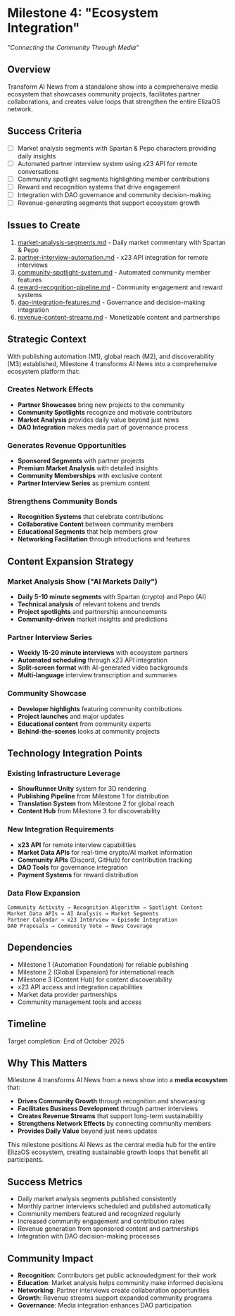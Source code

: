 # Milestone 4: "Ecosystem Integration"
*"Connecting the Community Through Media"*

## Overview
Transform AI News from a standalone show into a comprehensive media ecosystem that showcases community projects, facilitates partner collaborations, and creates value loops that strengthen the entire ElizaOS network.

## Success Criteria
- [ ] Market analysis segments with Spartan & Pepo characters providing daily insights
- [ ] Automated partner interview system using x23 API for remote conversations
- [ ] Community spotlight segments highlighting member contributions
- [ ] Reward and recognition systems that drive engagement
- [ ] Integration with DAO governance and community decision-making
- [ ] Revenue-generating segments that support ecosystem growth

## Issues to Create
1. [market-analysis-segments.md](./market-analysis-segments.md) - Daily market commentary with Spartan & Pepo
2. [partner-interview-automation.md](./partner-interview-automation.md) - x23 API integration for remote interviews
3. [community-spotlight-system.md](./community-spotlight-system.md) - Automated community member features
4. [reward-recognition-pipeline.md](./reward-recognition-pipeline.md) - Community engagement and reward systems
5. [dao-integration-features.md](./dao-integration-features.md) - Governance and decision-making integration
6. [revenue-content-streams.md](./revenue-content-streams.md) - Monetizable content and partnerships

## Strategic Context
With publishing automation (M1), global reach (M2), and discoverability (M3) established, Milestone 4 transforms AI News into a comprehensive ecosystem platform that:

### **Creates Network Effects**
- **Partner Showcases** bring new projects to the community
- **Community Spotlights** recognize and motivate contributors  
- **Market Analysis** provides daily value beyond just news
- **DAO Integration** makes media part of governance process

### **Generates Revenue Opportunities**
- **Sponsored Segments** with partner projects
- **Premium Market Analysis** with detailed insights
- **Community Memberships** with exclusive content
- **Partner Interview Series** as premium content

### **Strengthens Community Bonds**
- **Recognition Systems** that celebrate contributions
- **Collaborative Content** between community members
- **Educational Segments** that help members grow
- **Networking Facilitation** through introductions and features

## Content Expansion Strategy

### Market Analysis Show ("AI Markets Daily")
- **Daily 5-10 minute segments** with Spartan (crypto) and Pepo (AI)
- **Technical analysis** of relevant tokens and trends
- **Project spotlights** and partnership announcements
- **Community-driven** market insights and predictions

### Partner Interview Series
- **Weekly 15-20 minute interviews** with ecosystem partners
- **Automated scheduling** through x23 API integration
- **Split-screen format** with AI-generated video backgrounds
- **Multi-language** interview transcription and summaries

### Community Showcase
- **Developer highlights** featuring community contributions
- **Project launches** and major updates
- **Educational content** from community experts
- **Behind-the-scenes** looks at community projects

## Technology Integration Points

### Existing Infrastructure Leverage
- **ShowRunner Unity** system for 3D rendering
- **Publishing Pipeline** from Milestone 1 for distribution
- **Translation System** from Milestone 2 for global reach
- **Content Hub** from Milestone 3 for discoverability

### New Integration Requirements
- **x23 API** for remote interview capabilities
- **Market Data APIs** for real-time crypto/AI market information
- **Community APIs** (Discord, GitHub) for contribution tracking
- **DAO Tools** for governance integration
- **Payment Systems** for reward distribution

### Data Flow Expansion
```
Community Activity → Recognition Algorithm → Spotlight Content
Market Data APIs → AI Analysis → Market Segments  
Partner Calendar → x23 Interview → Episode Integration
DAO Proposals → Community Vote → News Coverage
```

## Dependencies
- Milestone 1 (Automation Foundation) for reliable publishing
- Milestone 2 (Global Expansion) for international reach
- Milestone 3 (Content Hub) for content discoverability
- x23 API access and integration capabilities
- Market data provider partnerships
- Community management tools and access

## Timeline
Target completion: End of October 2025

## Why This Matters
Milestone 4 transforms AI News from a news show into a **media ecosystem** that:
- **Drives Community Growth** through recognition and showcasing
- **Facilitates Business Development** through partner interviews
- **Creates Revenue Streams** that support long-term sustainability
- **Strengthens Network Effects** by connecting community members
- **Provides Daily Value** beyond just news updates

This milestone positions AI News as the central media hub for the entire ElizaOS ecosystem, creating sustainable growth loops that benefit all participants.

## Success Metrics
- Daily market analysis segments published consistently
- Monthly partner interviews scheduled and published automatically  
- Community members featured and recognized regularly
- Increased community engagement and contribution rates
- Revenue generation from sponsored content and partnerships
- Integration with DAO decision-making processes

## Community Impact
- **Recognition**: Contributors get public acknowledgment for their work
- **Education**: Market analysis helps community make informed decisions  
- **Networking**: Partner interviews create collaboration opportunities
- **Growth**: Revenue streams support expanded community programs
- **Governance**: Media integration enhances DAO participation 